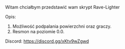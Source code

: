 Witam chciałbym przedstawić wam skrypt Rave-Lighter

Opis:
1. Możliwość podpalania powierzchni oraz graczy. 
2. Resmon na poziomie 0.0.

 Discord: https://discord.gg/xKtv9wZgwd
